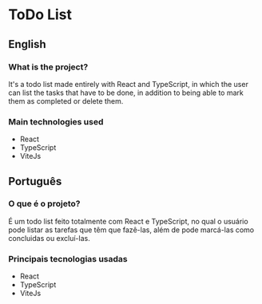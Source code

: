 # ToDo List

## English

### What is the project?

It's a todo list made entirely with React and TypeScript, in which the user can list the tasks that have to be done, in addition to being able to mark them as completed or delete them.

### Main technologies used

- React
- TypeScript
- ViteJs


## Português

### O que é o projeto?

É um todo list feito totalmente com React e TypeScript, no qual o usuário pode listar as tarefas que têm que fazê-las, além de pode marcá-las como concluidas ou excluí-las.

### Principais tecnologias usadas

- React
- TypeScript
- ViteJs
